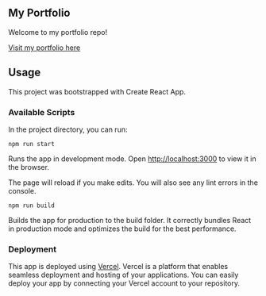## My Portfolio

Welcome to my portfolio repo!

[Visit my portfolio here](https://portfolio-orniepays-projects.vercel.app/)

## Usage

This project was bootstrapped with Create React App.

### Available Scripts

In the project directory, you can run:

```
npm run start
```

Runs the app in development mode. Open [http://localhost:3000](http://localhost:3000) to view it in the browser.

The page will reload if you make edits. You will also see any lint errors in the console.

```
npm run build
```

Builds the app for production to the build folder. It correctly bundles React in production mode and optimizes the build for the best performance.

### Deployment

This app is deployed using [Vercel](https://vercel.com/). Vercel is a platform that enables seamless deployment and hosting of your applications. You can easily deploy your app by connecting your Vercel account to your repository.
